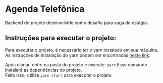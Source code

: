 # Agenda Telefônica
Backend do projeto desenvolvido como desafio para vaga de estágio.

## Instruções para executar o projeto:
Para executar o projeto, é necessário ter o yarn  instalado em sua máquina. 
As instruções de instalação do yarn podem ser encontradas [neste link](https://classic.yarnpkg.com/lang/en/docs/install/).

Após clonar, entre na pasta do projeto e execute: 
`yarn`
Esse comando instalará as dependências do projeto.  
Feito isso, utilize `yarn start` para executar o projeto.
